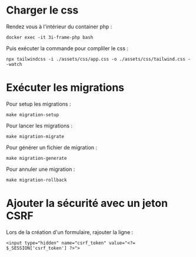 # Charger le css
Rendez vous à l'intérieur du container php :

    docker exec -it 3i-frame-php bash

Puis exécuter la commande pour compliler le css :

    npx tailwindcss -i ./assets/css/app.css -o ./assets/css/tailwind.css --watch

# Exécuter les migrations
Pour setup les migrations :

    make migration-setup

Pour lancer les migrations :

    make migration-migrate

Pour générer un fichier de migration :

    make migration-generate

Pour annuler une migration :

    make migration-rollback

# Ajouter la sécurité avec un jeton CSRF
Lors de la création d'un formulaire, rajouter la ligne :

```<input type="hidden" name="csrf_token" value="<?= $_SESSION['csrf_token'] ?>"> ```


